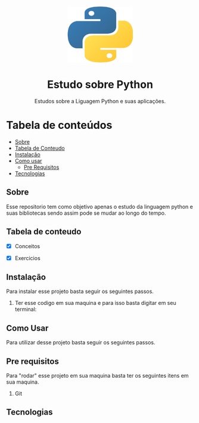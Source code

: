 <p align="center">
  <a href="https://unform.dev">
    <img src="img/Logo.png" height="150" width="175" alt="Unform" />
  </a>
</p>
<h1 align="center">Estudo sobre Python</h1> 

<p align="center"> 
  Estudos sobre a Liguagem Python e suas aplicações. </p>

Tabela de conteúdos
=================
<!--ts-->
   * [Sobre](#Sobre)
   * [Tabela de Conteudo](#tabela-de-conteudo)
   * [Instalação](#Instalação)
   * [Como usar](#como-usar)
      * [Pre Requisitos](#pre-requisitos)
   * [Tecnologias](#tecnologias)
<!--te-->

## Sobre

Esse repositorio tem como objetivo apenas o estudo da linguagem python e suas bibliotecas sendo assim pode se mudar ao longo do tempo.

## Tabela de conteudo

- [X] Conceitos

- [X] Exercicios

## Instalação

Para instalar esse projeto basta seguir os seguintes passos.

1) Ter esse codigo em sua maquina e para isso basta digitar em seu terminal:


## Como Usar

Para utilizar desse projeto basta seguir os seguintes passos.

## Pre requisitos

Para "rodar" esse projeto em sua maquina basta ter os seguintes itens em sua maquina.

1) Git

## Tecnologias